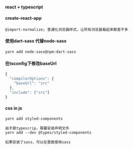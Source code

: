 #### react + typescript

#### create-react-app

`@import-normalize; 普通化浏览器样式，让所有浏览器看起来都差不多`

#### 使用dart-sass 代替node-sass

`yarn add node-sass@npm:dart-sass`

#### 在tsconfig下修改baseUrl

```js
{
  "compilerOptions": {
    "baseUrl": "src"
  },
  "include": ["src"]
}
```

#### css in js

```
yarn add styled-components

由于是typescrip，需要安装声明文件
yarn add --dev @types/styled-components

如果安装了sass，可以在里面使用sass
```